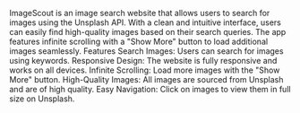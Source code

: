 ImageScout is an image search website that allows users to search for images using the Unsplash API. With a clean and intuitive interface, users can easily find high-quality images based on their search queries. The app features infinite scrolling with a "Show More" button to load additional images seamlessly.
Features
Search Images: Users can search for images using keywords.
Responsive Design: The website is fully responsive and works on all devices.
Infinite Scrolling: Load more images with the "Show More" button.
High-Quality Images: All images are sourced from Unsplash and are of high quality.
Easy Navigation: Click on images to view them in full size on Unsplash.

